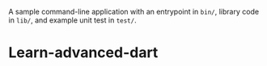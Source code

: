 A sample command-line application with an entrypoint in `bin/`, library code
in `lib/`, and example unit test in `test/`.
# Learn-advanced-dart
